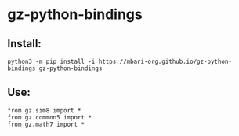 # gz-python-bindings

## Install:

```
python3 -m pip install -i https://mbari-org.github.io/gz-python-bindings gz-python-bindings
```

## Use:

```
from gz.sim8 import *
from gz.common5 import *
from gz.math7 import *
```

